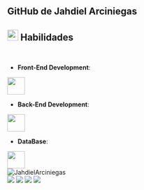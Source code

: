 

##  GitHub de Jahdiel Arciniegas

## <img src="https://media2.giphy.com/media/QssGEmpkyEOhBCb7e1/giphy.gif?cid=ecf05e47a0n3gi1bfqntqmob8g9aid1oyj2wr3ds3mg700bl&rid=giphy.gif" width ="25"><b> Habilidades </b>
<br>
    
- **Front-End Development**:
<img height="40" src="https://skillicons.dev/icons?i=react,bootstrap,html,css,sass,js,ts,figma,astro"/>
<br>

- **Back-End Development**:
<img height="40" src="https://skillicons.dev/icons?i=nodejs,express,vite"/>
<br>

- **DataBase**:
<img height="40" src="https://skillicons.dev/icons?i=mysql,mongodb,sqlite"/>

<br>

 <img src="https://github-readme-stats.vercel.app/api?username=JahdielArciniegas&show_icons=true&locale=es&layout=compact&theme=merko" alt="JahdielArciniegas" />
 <br>
 <div>
     <a href="https://github.com/JahdielArciniegas/FullStackOpen"><img src="https://github-readme-stats.vercel.app/api/pin/?username=JahdielArciniegas&repo=FullStackOpen&theme=merko"></img></a>
     <a href="https://github.com/JahdielArciniegas/project-farmacia-bouna-vita"><img src="https://github-readme-stats.vercel.app/api/pin/?username=JahdielArciniegas&repo=project-farmacia-bouna-vita&theme=merko"></img></a>
     <a href="https://github.com/JahdielArciniegas/FullStackOpenPart3"><img src="https://github-readme-stats.vercel.app/api/pin/?username=JahdielArciniegas&repo=FullStackOpenPart3&theme=merko"></img></a>
     <a href="https://github.com/JahdielArciniegas/FullStackOpen-ts"><img src="https://github-readme-stats.vercel.app/api/pin/?username=JahdielArciniegas&repo=FullStackOpen-ts&theme=merko"></img></a>
 </div>
<!--
**JahdielArciniegas/JahdielArciniegas** is a ✨ _special_ ✨ repository because its `README.md` (this file) appears on your GitHub profile.

Here are some ideas to get you started:

- 🔭 I’m currently working on ...
- 🌱 I’m currently learning ...
- 👯 I’m looking to collaborate on ...
- 🤔 I’m looking for help with ...
- 💬 Ask me about ...
- 📫 How to reach me: ...
- 😄 Pronouns: ...
- ⚡ Fun fact: ...
-->
